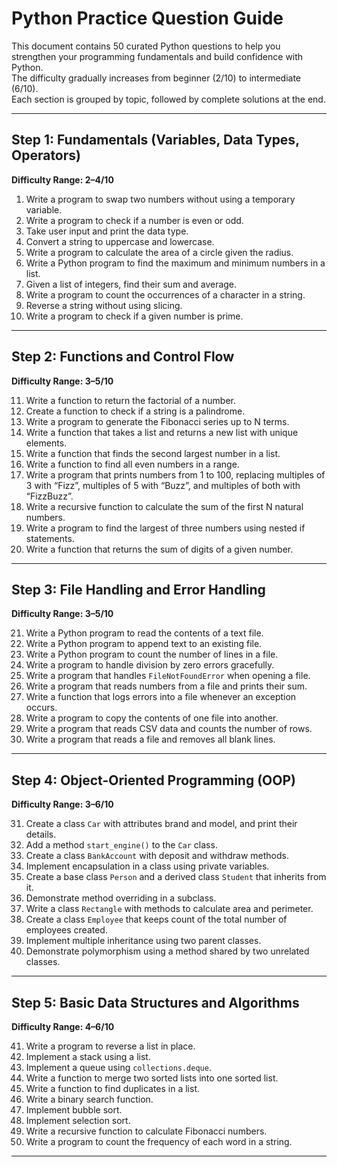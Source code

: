 # Python Practice Question Guide

This document contains 50 curated Python questions to help you strengthen your programming fundamentals and build confidence with Python.  
The difficulty gradually increases from beginner (2/10) to intermediate (6/10).  
Each section is grouped by topic, followed by complete solutions at the end.

---

## Step 1: Fundamentals (Variables, Data Types, Operators)

**Difficulty Range: 2–4/10**

1. Write a program to swap two numbers without using a temporary variable.  
2. Write a program to check if a number is even or odd.  
3. Take user input and print the data type.  
4. Convert a string to uppercase and lowercase.  
5. Write a program to calculate the area of a circle given the radius.  
6. Write a Python program to find the maximum and minimum numbers in a list.  
7. Given a list of integers, find their sum and average.  
8. Write a program to count the occurrences of a character in a string.  
9. Reverse a string without using slicing.  
10. Write a program to check if a given number is prime.

---

## Step 2: Functions and Control Flow

**Difficulty Range: 3–5/10**

11. Write a function to return the factorial of a number.  
12. Create a function to check if a string is a palindrome.  
13. Write a program to generate the Fibonacci series up to N terms.  
14. Write a function that takes a list and returns a new list with unique elements.  
15. Write a function that finds the second largest number in a list.  
16. Write a function to find all even numbers in a range.  
17. Write a program that prints numbers from 1 to 100, replacing multiples of 3 with “Fizz”, multiples of 5 with “Buzz”, and multiples of both with “FizzBuzz”.  
18. Write a recursive function to calculate the sum of the first N natural numbers.  
19. Write a program to find the largest of three numbers using nested if statements.  
20. Write a function that returns the sum of digits of a given number.

---

## Step 3: File Handling and Error Handling

**Difficulty Range: 3–5/10**

21. Write a Python program to read the contents of a text file.  
22. Write a Python program to append text to an existing file.  
23. Write a Python program to count the number of lines in a file.  
24. Write a program to handle division by zero errors gracefully.  
25. Write a program that handles `FileNotFoundError` when opening a file.  
26. Write a program that reads numbers from a file and prints their sum.  
27. Write a function that logs errors into a file whenever an exception occurs.  
28. Write a program to copy the contents of one file into another.  
29. Write a program that reads CSV data and counts the number of rows.  
30. Write a program that reads a file and removes all blank lines.

---

## Step 4: Object-Oriented Programming (OOP)

**Difficulty Range: 3–6/10**

31. Create a class `Car` with attributes brand and model, and print their details.  
32. Add a method `start_engine()` to the `Car` class.  
33. Create a class `BankAccount` with deposit and withdraw methods.  
34. Implement encapsulation in a class using private variables.  
35. Create a base class `Person` and a derived class `Student` that inherits from it.  
36. Demonstrate method overriding in a subclass.  
37. Write a class `Rectangle` with methods to calculate area and perimeter.  
38. Create a class `Employee` that keeps count of the total number of employees created.  
39. Implement multiple inheritance using two parent classes.  
40. Demonstrate polymorphism using a method shared by two unrelated classes.

---

## Step 5: Basic Data Structures and Algorithms

**Difficulty Range: 4–6/10**

41. Write a program to reverse a list in place.  
42. Implement a stack using a list.  
43. Implement a queue using `collections.deque`.  
44. Write a function to merge two sorted lists into one sorted list.  
45. Write a function to find duplicates in a list.  
46. Write a binary search function.  
47. Implement bubble sort.  
48. Implement selection sort.  
49. Write a recursive function to calculate Fibonacci numbers.  
50. Write a program to count the frequency of each word in a string.

---


